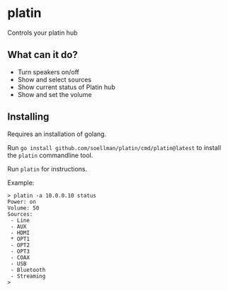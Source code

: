 # platin

Controls your platin hub

## What can it do?

- Turn speakers on/off
- Show and select sources
- Show current status of Platin hub
- Show and set the volume

## Installing

Requires an installation of golang.

Run `go install github.com/soellman/platin/cmd/platin@latest` to install the `platin` commandline tool.

Run `platin` for instructions.

Example:

```
> platin -a 10.0.0.10 status
Power: on
Volume: 50
Sources:
 - Line
 - AUX
 - HDMI
 * OPT1
 - OPT2
 - OPT3
 - COAX
 - USB
 - Bluetooth
 - Streaming
>
```
